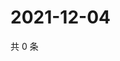 # 2021-12-04

共 0 条

<!-- BEGIN WEIBO -->
<!-- 最后更新时间 Sat Dec 04 2021 21:12:44 GMT+0800 (China Standard Time) -->

<!-- END WEIBO -->
